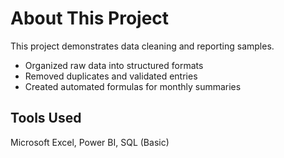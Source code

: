 # About This Project
This project demonstrates data cleaning and reporting samples.

* Organized raw data into structured formats
* Removed duplicates and validated entries
* Created automated formulas for monthly summaries

## Tools Used
Microsoft Excel, Power BI, SQL (Basic)
